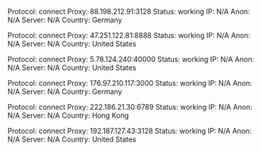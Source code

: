 Protocol: connect
Proxy: 88.198.212.91:3128
Status: working
IP: N/A
Anon: N/A
Server: N/A
Country: Germany

Protocol: connect
Proxy: 47.251.122.81:8888
Status: working
IP: N/A
Anon: N/A
Server: N/A
Country: United States

Protocol: connect
Proxy: 5.78.124.240:40000
Status: working
IP: N/A
Anon: N/A
Server: N/A
Country: United States

Protocol: connect
Proxy: 176.97.210.117:3000
Status: working
IP: N/A
Anon: N/A
Server: N/A
Country: Germany

Protocol: connect
Proxy: 222.186.21.30:6789
Status: working
IP: N/A
Anon: N/A
Server: N/A
Country: Hong Kong

Protocol: connect
Proxy: 192.187.127.43:3128
Status: working
IP: N/A
Anon: N/A
Server: N/A
Country: United States

